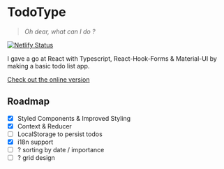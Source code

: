 # TodoType

> _Oh dear, what can I do ?_

[![Netlify Status](https://api.netlify.com/api/v1/badges/ffd0db1e-f4c8-493b-bef2-b63edf99d203/deploy-status)](https://app.netlify.com/sites/todo-type/deploys)

I gave a go at React with Typescript, React-Hook-Forms & Material-UI by making a basic todo list app.

[Check out the online version](https://todo-type.netlify.app/)

## Roadmap

- [x] Styled Components & Improved Styling
- [x] Context & Reducer
- [ ] LocalStorage to persist todos
- [x] i18n support
- [ ] ? sorting by date / importance
- [ ] ? grid design
